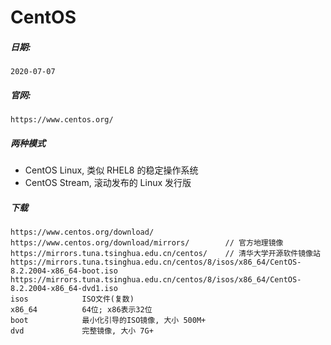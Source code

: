 # CentOS

##### 日期:

    2020-07-07

##### 官网:

    https://www.centos.org/

##### 两种模式

- CentOS Linux, 类似 RHEL8 的稳定操作系统
- CentOS Stream, 滚动发布的 Linux 发行版

##### 下载

    https://www.centos.org/download/
    https://www.centos.org/download/mirrors/        // 官方地理镜像
    https://mirrors.tuna.tsinghua.edu.cn/centos/    // 清华大学开源软件镜像站
    https://mirrors.tuna.tsinghua.edu.cn/centos/8/isos/x86_64/CentOS-8.2.2004-x86_64-boot.iso
    https://mirrors.tuna.tsinghua.edu.cn/centos/8/isos/x86_64/CentOS-8.2.2004-x86_64-dvd1.iso
    isos            ISO文件(复数)
    x86_64          64位; x86表示32位
    boot            最小化引导的ISO镜像, 大小 500M+
    dvd             完整镜像, 大小 7G+
